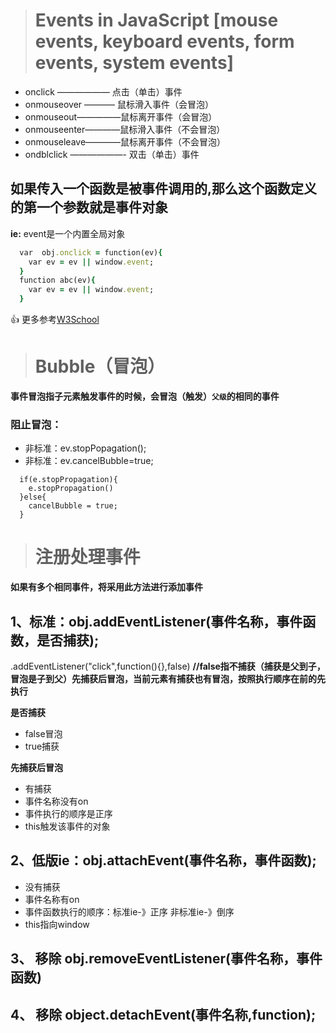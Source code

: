 > # Events in JavaScript [mouse events, keyboard events, form events, system events]
- onclick —————— 点击（单击）事件 
- onmouseover ———– 鼠标滑入事件（会冒泡） 
- onmouseout—————鼠标离开事件（会冒泡） 
- onmouseenter————鼠标滑入事件（不会冒泡） 
- onmouseleave————鼠标离开事件（不会冒泡） 
- ondblclick ——————- 双击（单击）事件
## 如果传入一个函数是被事件调用的,那么这个函数定义的第一个参数就是事件对象
  **ie:** event是一个内置全局对象
```ruby
  var  obj.onclick = function(ev){
    var ev = ev || window.event;
  }
  function abc(ev){
    var ev = ev || window.event;
  }
```

:+1: 更多参考[W3School](http://www.w3school.com.cn/tags/html_ref_eventattributes.asp)

> # Bubble（冒泡）
**事件冒泡指子元素触发事件的时候，会冒泡（触发）`父级`的相同的事件**
### 阻止冒泡：
- 非标准：ev.stopPopagation(); 
- 非标准：ev.cancelBubble=true;
```rudy
  if(e.stopPropagation){
    e.stopPropagation()
  }else{
    cancelBubble = true;
  }
```
 > # 注册处理事件
 **如果有多个相同事件，将采用此方法进行添加事件**
 ## 1、标准：obj.addEventListener(事件名称，事件函数，是否捕获);
.addEventListener("click",function(){},false)  **//false指不捕获（捕获是父到子，冒泡是子到父）先捕获后冒泡，当前元素有捕获也有冒泡，按照执行顺序在前的先执行**

**是否捕获**
- false冒泡 
- true捕获

**先捕获后冒泡**
- 有捕获 
- 事件名称没有on 
- 事件执行的顺序是正序 
- this触发该事件的对象

## 2、低版ie：obj.attachEvent(事件名称，事件函数);
- 没有捕获 
- 事件名称有on 
- 事件函数执行的顺序：标准ie-》正序 非标准ie-》倒序 
- this指向window

## 3、 移除 obj.removeEventListener(事件名称，事件函数)

## 4、 移除 object.detachEvent(事件名称,function);
